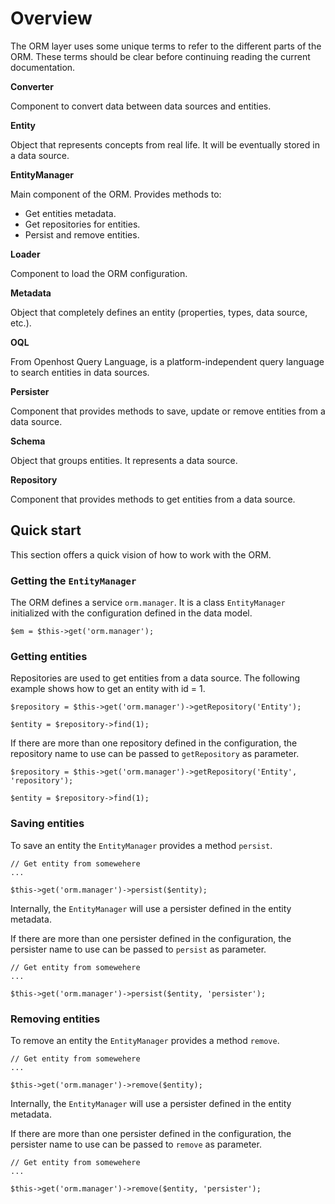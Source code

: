 # Overview

The ORM layer uses some unique terms to refer to the different parts of the ORM.
These terms should be clear before continuing reading the current documentation.

**Converter**

Component to convert data between data sources and entities.

**Entity**

Object that represents concepts from real life. It will be eventually stored in
a data source.

**EntityManager**

Main component of the ORM. Provides methods to:

- Get entities metadata.
- Get repositories for entities.
- Persist and remove entities.

**Loader**

Component to load the ORM configuration.

**Metadata**

Object that completely defines an entity (properties, types, data source, etc.).

**OQL**

From Openhost Query Language, is a platform-independent query language to search
entities in data sources.

**Persister**

Component that provides methods to save, update or remove entities from a data
source.

**Schema**

Object that groups entities. It represents a data source.

**Repository**

Component that provides methods to get entities from a data source.

## Quick start
This section offers a quick vision of how to work with the ORM.

### Getting the `EntityManager`
The ORM defines a service `orm.manager`. It is a class `EntityManager`
initialized with the configuration defined in the data model.

    $em = $this->get('orm.manager');

### Getting entities
Repositories are used to get entities from a data source. The following example
shows how to get an entity with id = 1.

    $repository = $this->get('orm.manager')->getRepository('Entity');

    $entity = $repository->find(1);

If there are more than one repository defined in the configuration, the
repository name to use can be passed to `getRepository` as parameter.

    $repository = $this->get('orm.manager')->getRepository('Entity', 'repository');

    $entity = $repository->find(1);

### Saving entities
To save an entity the `EntityManager` provides a method `persist`.

    // Get entity from somewehere
    ...

    $this->get('orm.manager')->persist($entity);

Internally, the `EntityManager` will use a persister defined in the entity
metadata.

If there are more than one persister defined in the configuration, the persister
name to use can be passed to `persist` as parameter.

    // Get entity from somewehere
    ...

    $this->get('orm.manager')->persist($entity, 'persister');

### Removing entities
To remove an entity the `EntityManager` provides a method `remove`.

    // Get entity from somewehere
    ...

    $this->get('orm.manager')->remove($entity);

Internally, the `EntityManager` will use a persister defined in the entity
metadata.

If there are more than one persister defined in the configuration, the persister
name to use can be passed to `remove` as parameter.

    // Get entity from somewehere
    ...

    $this->get('orm.manager')->remove($entity, 'persister');

